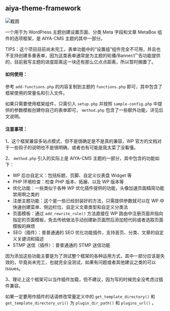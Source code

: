 ## aiya-theme-framework

![截图](https://github.com/yeraph-plus/aiya-theme-core/blob/master/screenshot/%E5%B1%8F%E5%B9%95%E6%88%AA%E5%9B%BE%202023-12-03%20112645.png)


一个用于为 WordPress 主题创建设置页面、分类 Meta 字段和文章 MetaBox 组件的选项框架，是 AIYA-CMS 主题的其中一部分。


TIPS：这个项目目前尚未完工，表单功能中的“设置组”组件完全不可用，并且也不支持创建多重表单，因为这类表单通常是为主题的轮播/Banner/广告功能提供的，目前我写主题的进度距离这一块还有那么亿点点距离，所以暂时搁置了。

#### 如何使用：

参考 `add-functions.php` 的内容复制到主题的 `functions.php` 即可，其中包含了框架使用的常量名和引入文件。

如果只需要使用框架组件，只需引入 `setup.php` 并按照 `sample-config.php` 中提供的参数模板创建你自己的表单即可， `method.php` 包含了一些额外功能，详见后文说明。

#### 注意事项：

1、这个框架兼容多站点模式，但不是很确定是不是真的兼容，WP 官方的文档对于一些钩子的说明也不是很明确，或者也有可能是我太菜了没看懂。

2、 `method.php` 引入的实际上是 AIYA-CMS 主题的一部分，其中包含的功能如下：

- WP 后台自定义：包括标题、页脚、自定义仪表盘 Widget 等
- PHP 环境检查：检查 PHP 版本、拓展、以及 WP 版本等
- 优化功能：一些类似于各种 WP 优化插件提供的功能，头像加速页面精简功能禁用啊之类的
- 注册主题功能：这个是一些已经封装好的方法，只需提供参数就可以在 WP 中快速创建菜单、侧边栏位、自定义文章类型和自定义分类法
- 页面模板：通过 `add_rewrite_rule()` 方法直接在 WP 路由中注册页面并指向指定的页面模板，免去传统做法手动创建新页面然后添加短代码或者选取页面模板的麻烦
- SEO（插件）：普普通通的 SEO 优化功能插件，支持首页、分类、文章的自定义关键词和描述
- STMP 送信（插件）：普普通通的 STMP 送信功能

因为添加这些功能主要是为了测试整个框架的各种运用方式，其中一部分应该是失效的，毕竟尚未完工，也就完全没测试，如果有问题或者其他建议之类的可以 Issues。

3、理论上这个框架可以当作插件加载，但不建议，因为写的时候完全没考虑过插件兼容。

如果一定要用作插件的话请修改常量定义中的 `get_template_directory()` 和 `get_template_directory_uri()` 为 `plugin_dir_path()` 和 `plugins_url()` 。
